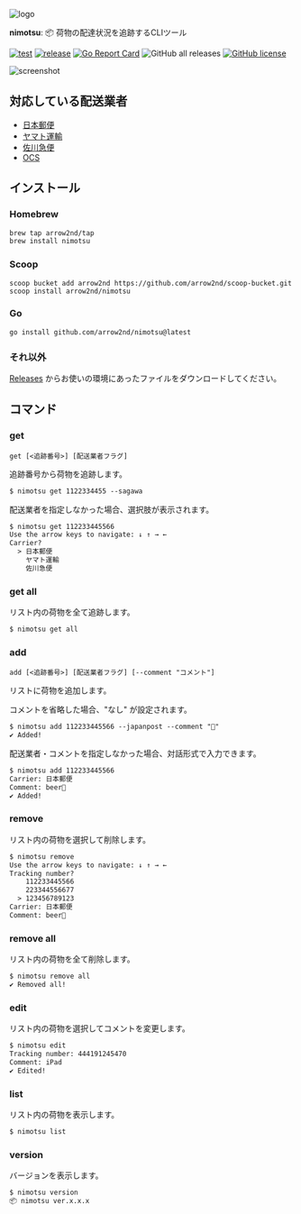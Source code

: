 ![logo](https://user-images.githubusercontent.com/44780846/206611013-34fda129-ca23-4118-95b0-0ae57e0d40cd.png)

**nimotsu**: 📦 荷物の配達状況を追跡するCLIツール

[![test](https://github.com/arrow2nd/nimotsu/actions/workflows/test.yml/badge.svg)](https://github.com/arrow2nd/nimotsu/actions/workflows/test.yml)
[![release](https://github.com/arrow2nd/nimotsu/actions/workflows/release.yml/badge.svg)](https://github.com/arrow2nd/nimotsu/actions/workflows/release.yml)
[![Go Report Card](https://goreportcard.com/badge/github.com/arrow2nd/nimotsu)](https://goreportcard.com/report/github.com/arrow2nd/nimotsu)
![GitHub all releases](https://img.shields.io/github/downloads/arrow2nd/nimotsu/total)
[![GitHub license](https://img.shields.io/github/license/arrow2nd/nimotsu)](https://github.com/arrow2nd/nimotsu/blob/main/LICENSE)

![screenshot](https://user-images.githubusercontent.com/44780846/141614236-b7ea80b9-e76f-4514-a0ce-d1fb19e5290a.png)

## 対応している配送業者

- [日本郵便](https://www.post.japanpost.jp/index.html)
- [ヤマト運輸](https://www.kuronekoyamato.co.jp/)
- [佐川急便](https://www.sagawa-exp.co.jp/)
- [OCS](https://www.ocs.co.jp/)

## インストール

### Homebrew

```sh
brew tap arrow2nd/tap
brew install nimotsu
```

### Scoop

```
scoop bucket add arrow2nd https://github.com/arrow2nd/scoop-bucket.git
scoop install arrow2nd/nimotsu
```

### Go

```sh
go install github.com/arrow2nd/nimotsu@latest
```

### それ以外

[Releases](https://github.com/arrow2nd/nimotsu/releases)
からお使いの環境にあったファイルをダウンロードしてください。

## コマンド

### get

`get [<追跡番号>] [配送業者フラグ]`

追跡番号から荷物を追跡します。

```txt
$ nimotsu get 1122334455 --sagawa
```

配送業者を指定しなかった場合、選択肢が表示されます。

```txt
$ nimotsu get 112233445566
Use the arrow keys to navigate: ↓ ↑ → ←
Carrier?
  > 日本郵便
    ヤマト運輸
    佐川急便
```

### get all

リスト内の荷物を全て追跡します。

```txt
$ nimotsu get all
```

### add

`add [<追跡番号>] [配送業者フラグ] [--comment "コメント"]`

リストに荷物を追加します。

コメントを省略した場合、"なし" が設定されます。

```txt
$ nimotsu add 112233445566 --japanpost --comment "🍺"
✔ Added!
```

配送業者・コメントを指定しなかった場合、対話形式で入力できます。

```txt
$ nimotsu add 112233445566
Carrier: 日本郵便
Comment: beer🍺
✔ Added!
```

### remove

リスト内の荷物を選択して削除します。

```txt
$ nimotsu remove
Use the arrow keys to navigate: ↓ ↑ → ←
Tracking number?
    112233445566
    223344556677
  > 123456789123
Carrier: 日本郵便
Comment: beer🍺
```

### remove all

リスト内の荷物を全て削除します。

```txt
$ nimotsu remove all
✔ Removed all!
```

### edit

リスト内の荷物を選択してコメントを変更します。

```txt
$ nimotsu edit
Tracking number: 444191245470
Comment: iPad
✔ Edited!
```

### list

リスト内の荷物を表示します。

```txt
$ nimotsu list
```

### version

バージョンを表示します。

```txt
$ nimotsu version
📦 nimotsu ver.x.x.x
```
